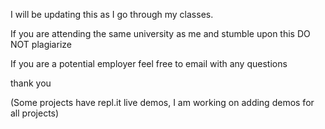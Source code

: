 I will be updating this as I go through my classes.

If you are attending the same university as me and stumble upon this DO NOT plagiarize 

If you are a potential employer feel free to email with any questions

thank you

(Some projects have repl.it live demos, I am working on adding demos for all projects)
